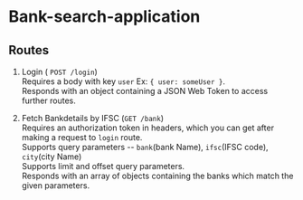 # Bank-search-application

## Routes

1. Login ( `POST /login`)
   <br/>Requires a body with key `user` Ex: `{ user: someUser }`.
   <br/>Responds with an object containing a JSON Web Token to access further routes.
   
 2. Fetch Bankdetails by IFSC (`GET /bank`)
    <br/>Requires an authorization token in headers, which you can get after making a request to `login` route.
    <br/>Supports query parameters -- `bank`(bank Name), `ifsc`(IFSC code), `city`(city Name)
    <br/>Supports limit and offset query parameters.
    <br/>Responds with an array of objects containing the banks which match the given parameters.
